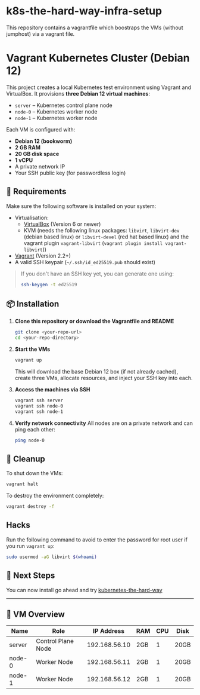 # k8s-the-hard-way-infra-setup

This repository contains a vagrantfile which boostraps the VMs (without jumphost) via a vagrant file.

# Vagrant Kubernetes Cluster (Debian 12)

This project creates a local Kubernetes test environment using Vagrant and VirtualBox. It provisions **three Debian 12 virtual machines**:

- `server` – Kubernetes control plane node
- `node-0` – Kubernetes worker node
- `node-1` – Kubernetes worker node

Each VM is configured with:

- **Debian 12 (bookworm)**
- **2 GB RAM**
- **20 GB disk space**
- **1 vCPU**
- A private network IP
- Your SSH public key (for passwordless login)

## 🔧 Requirements

Make sure the following software is installed on your system:

- Virtualisation:
  - [VirtualBox](https://www.virtualbox.org/) (Version 6 or newer)
  - KVM (needs the following linux packages: `libvirt`, `libvirt-dev` (debian based linux) or `libvirt-devel` (red hat based linux) and the vagrant plugin `vagrant-libvirt` (`vagrant plugin install vagrant-libvirt`))
- [Vagrant](https://www.vagrantup.com/) (Version 2.2+)
- A valid SSH keypair (`~/.ssh/id_ed25519.pub` should exist)

> If you don't have an SSH key yet, you can generate one using:
>
> ```bash
> ssh-keygen -t ed25519
> ```

## 📦 Installation

1. **Clone this repository or download the Vagrantfile and README**

   ```bash
   git clone <your-repo-url>
   cd <your-repo-directory>
   ```

2. **Start the VMs**

   ```bash
   vagrant up
   ```

   This will download the base Debian 12 box (if not already cached), create three VMs, allocate resources, and inject your SSH key into each.

3. **Access the machines via SSH**

   ```bash
   vagrant ssh server
   vagrant ssh node-0
   vagrant ssh node-1
   ```

4. **Verify network connectivity**
   All nodes are on a private network and can ping each other:
   ```bash
   ping node-0
   ```

## 🧹 Cleanup

To shut down the VMs:

```bash
vagrant halt
```

To destroy the environment completely:

```bash
vagrant destroy -f
```

## Hacks

Run the following command to avoid to enter the password for root user if you run `vagrant up`:

```bash
sudo usermod -aG libvirt $(whoami)
```

## 🚀 Next Steps

You can now install go ahead and try [kubernetes-the-hard-way](https://github.com/kelseyhightower/kubernetes-the-hard-way/tree/master)

---

## 📁 VM Overview

| Name   | Role               | IP Address    | RAM | CPU | Disk |
| ------ | ------------------ | ------------- | --- | --- | ---- |
| server | Control Plane Node | 192.168.56.10 | 2GB | 1   | 20GB |
| node-0 | Worker Node        | 192.168.56.11 | 2GB | 1   | 20GB |
| node-1 | Worker Node        | 192.168.56.12 | 2GB | 1   | 20GB |
